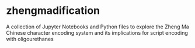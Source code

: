 # zhengmadification
A collection of Jupyter Notebooks and Python files to explore the Zheng Ma Chinese character encoding system and its implications for script encoding with oligourethanes
